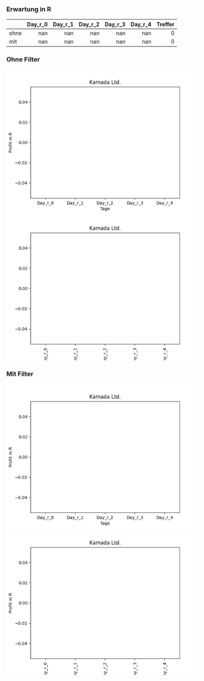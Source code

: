 ### Erwartung in R
|      |   Day_r_0 |   Day_r_1 |   Day_r_2 |   Day_r_3 |   Day_r_4 |   Treffer |
|:-----|----------:|----------:|----------:|----------:|----------:|----------:|
| ohne |       nan |       nan |       nan |       nan |       nan |         0 |
| mit  |       nan |       nan |       nan |       nan |       nan |         0 |

### Ohne Filter
![image info](./data/KMDA_box_all.png)
![image info](./data/KMDA_median_all.png)

### Mit Filter
![image info](./data/KMDA_box_filtered.png)
![image info](./data/KMDA_median_filtered.png)